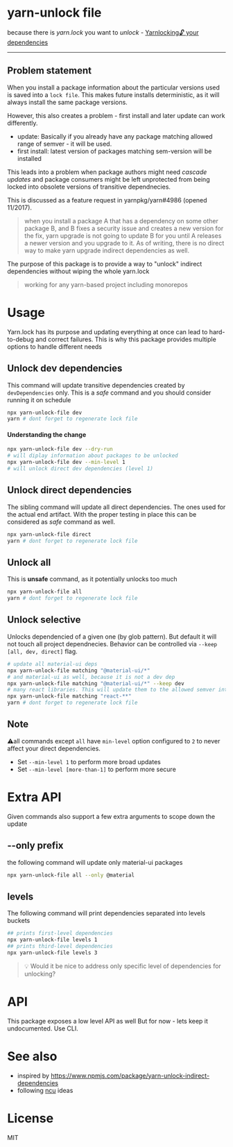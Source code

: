 # yarn-unlock file

because there is _yarn.lock_ you want to _unlock_ - [Yarnlocking🔓 your dependencies](https://dev.to/thekashey/yarnlocking-your-dependencies-59n0)

---

## Problem statement

When you install a package information about the particular versions used is saved into a `lock file`.
This makes future installs deterministic, as it will always install the same package versions.

However, this also creates a problem - first install and later update can work differently.

- update: Basically if you already have any package matching allowed range of semver - it will be used.
- first install: latest version of packages matching sem-version will be installed

This leads into a problem when package authors might need _cascade updates_ and package consumers might be left
unprotected from being locked into obsolete versions of transitive dependnecies.

This is discussed as a feature request in yarnpkg/yarn#4986 (opened 11/2017).

> when you install a package A that has a dependency on some other package B,
> and B fixes a security issue and creates a new version for the fix,
> yarn upgrade is not going to update B for you
> until A releases a newer version and you upgrade to it.
> As of writing, there is no direct way to make yarn upgrade indirect dependencies as well.

The purpose of this package is to provide a way to "unlock" indirect dependencies without wiping the whole yarn.lock

> working for any yarn-based project including monorepos

# Usage

Yarn.lock has its purpose and updating everything at once can lead to hard-to-debug and correct failures.
This is why this package provides multiple options to handle different needs

## Unlock dev dependencies

This command will update transitive dependencies created by `devDependencies` only.
This is a _safe_ command and you should consider running it on schedule

```bash
npx yarn-unlock-file dev
yarn # dont forget to regenerate lock file
```

#### Understanding the change

```bash
npx yarn-unlock-file dev --dry-run
# will diplay information about packages to be unlocked
npx yarn-unlock-file dev --min-level 1
# will unlock direct dev dependencies (level 1)
```

## Unlock direct dependencies

The sibling command will update all direct dependencies. The ones used for the actual end artifact.
With the proper testing in place this can be considered as _safe_ command as well.

```bash
npx yarn-unlock-file direct
yarn # dont forget to regenerate lock file
```

## Unlock all

This is **unsafe** command, as it potentially unlocks too much

```bash
npx yarn-unlock-file all
yarn # dont forget to regenerate lock file
```

## Unlock selective

Unlocks dependencied of a given one (by glob pattern).
But default it will not touch all project dependnecies. Behavior can be controlled via `--keep [all, dev, direct]` flag.

```bash
# update all material-ui deps
npx yarn-unlock-file matching "@material-ui/*"
# and material-ui as well, because it is not a dev dep
npx yarn-unlock-file matching "@material-ui/*" --keep dev
# many react libraries. This will update them to the allowed semver interval
npx yarn-unlock-file matching "react-**"
yarn # dont forget to regenerate lock file
```

## Note

⚠️all commands except `all` have `min-level` option configured to `2` to never affect your direct dependencies.

- Set `--min-level 1` to perform more broad updates
- Set `--min-level [more-than-1]` to perform more secure

# Extra API

Given commands also support a few extra arguments to scope down the update

## --only prefix

the following command will update only material-ui packages

```bash
npx yarn-unlock-file all --only @material
```

## levels

The following command will print dependencies separated into levels buckets

```bash
## prints first-level dependencies
npx yarn-unlock-file levels 1
## prints third-level dependencies
npx yarn-unlock-file levels 3
```

> 💡 Would it be nice to address only specific level of dependencies for unlocking?

# API

This package exposes a low level API as well
But for now - lets keep it undocumented. Use CLI.

# See also

- inspired by https://www.npmjs.com/package/yarn-unlock-indirect-dependencies
- following [ncu](https://github.com/raineorshine/npm-check-updates) ideas

# License

MIT
